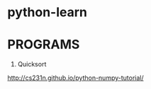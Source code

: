 # python-learn


PROGRAMS
==============

1. Quicksort

http://cs231n.github.io/python-numpy-tutorial/


